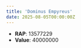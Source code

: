```yaml
---
title: 'Dominus Empyreus'
date: 2025-08-05T00:00:00Z
---
```

- **RAP**: 13577229
- **Value**: 40000000
